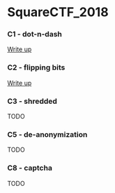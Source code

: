 # SquareCTF_2018

### C1 - dot-n-dash

[Write up](./dot-n-dash/README.md)

### C2 - flipping bits

[Write up](./flipping_bits/README.md)

### C3 - shredded

TODO

### C5 - de-anonymization

TODO

### C8 - captcha

TODO


